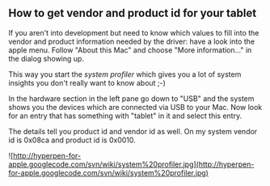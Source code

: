 ## How to get vendor and product id for your tablet ##

If you aren't into development but need to know which values to fill into the vendor and product information needed by the driver: have a look into the apple menu. Follow "About this Mac" and choose "More information..." in the dialog showing up.

This way you start the _system profiler_ which gives you a lot of system insights you don't really want to know about ;-)

In the hardware section in the left pane go down to "USB" and the system shows you the devices which are connected via USB to your Mac. Now look for an entry that has something with "tablet" in it and select this entry.

The details tell you product id and vendor id as well. On my system vendor id is 0x08ca and product id is 0x0010.

![http://hyperpen-for-apple.googlecode.com/svn/wiki/system%20profiler.jpg](http://hyperpen-for-apple.googlecode.com/svn/wiki/system%20profiler.jpg)